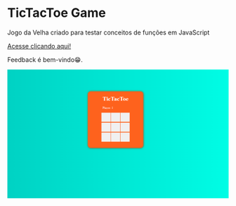 <h1>TicTacToe Game</h1>
<p>Jogo da Velha criado para testar conceitos de funções em JavaScript</p>
<a href="https://eduardonabha.github.io/ticTacToe/">Acesse clicando aqui!</a>
<p>Feedback é bem-vindo😁.</p>
<img src="assets/img/tictactoe.PNG">